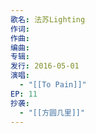 ```yaml
---
歌名: 法苏Lighting
作词: 
作曲: 
编曲: 
专辑: 
发行: 2016-05-01
演唱:
  - "[[To Pain]]"
EP: 11
抄袭:
  - "[[方圆几里]]"
---
```


